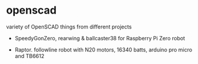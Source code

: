 # openscad
variety of OpenSCAD things from different projects

- SpeedyGonZero, rearwing & ballcaster38 for Raspberry Pi Zero robot

- Raptor. followline robot with N20 motors, 16340 batts, arduino pro micro and TB6612
